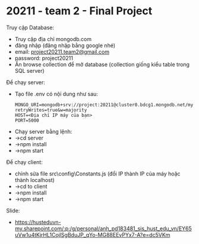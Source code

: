 # 20211 - team 2 - Final Project

Truy cập Database:
- Truy cập địa chỉ mongodb.com
- đăng nhập (đăng nhập bằng google nhé) 
- email: project20211.team2@gmail.com  
- password: project20211
- Ấn browse collection để mở database (collection giống kiểu table trong SQL server)

Để chạy server:
- Tạo file .env có nội dung như sau:
  ```
  MONGO_URI=mongodb+srv://project:20211@cluster0.bdcg1.mongodb.net/myFirstDatabase?retryWrites=true&w=majority
  HOST=<Địa chỉ IP máy của bạn>
  PORT=5000
  ```
- Chạy server bằng lệnh:
- ->cd server
- ->npm install
- ->npm start

Để chạy client:
- chỉnh sửa file src\config\Constants.js (đổi IP thành IP của máy hoặc thành localhost)
- ->cd to client
- ->npm install
- ->npm start

Slide: 
- https://husteduvn-my.sharepoint.com/:p:/g/personal/anh_pd183481_sis_hust_edu_vn/EY65uVw1u4tKjrHL1CojlSgBduJP_qYo-MG88EEvPYx7-A?e=dc5VKm

